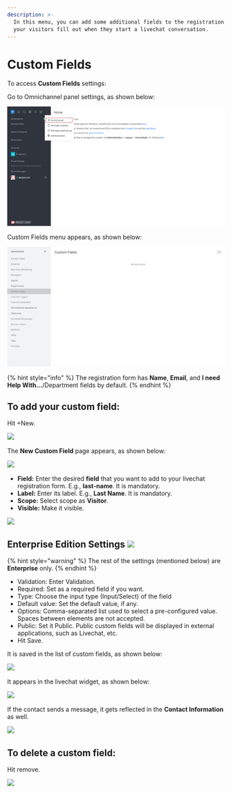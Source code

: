 ```yaml
---
description: >-
  In this menu, you can add some additional fields to the registration form that
  your visitors fill out when they start a livechat conversation.
---
```


# Custom Fields

To access **Custom Fields** settings:

Go to Omnichannel panel settings, as shown below:

![](<../../.gitbook/assets/0 (8) (5) (5) (5) (5) (5) (4) (4) (1) (4).png>)

Custom Fields menu appears, as shown below:

![](<../../.gitbook/assets/1 (7).png>)

{% hint style="info" %}
The registration form has **Name**, **Email**, and **I need Help With…**/Department fields by default.
{% endhint %}

## To add your custom field:

Hit +New.

![](../../.gitbook/assets/2022-01-23\_18-36-40.png)

The **New Custom Field** page appears, as shown below:

![](<../../.gitbook/assets/2022-01-23\_18-47-17 (1).png>)

* **Field:** Enter the desired **field** that you want to add to your livechat registration form. E.g., **last-name**. It is mandatory.
* **Label:** Enter its label. E.g., **Last Name**. It is mandatory.
* **Scope:** Select scope as **Visitor**.
* **Visible:** Make it visible.

![](../../.gitbook/assets/2022-01-23\_18-44-32.png)

## Enterprise Edition Settings ![](../../.gitbook/assets/2022-01-23\_20-47-25.png)

{% hint style="warning" %}
The rest of the settings (mentioned below) are **Enterprise** only.
{% endhint %}

* Validation: Enter Validation.
* Required: Set as a required field if you want.
* Type: Choose the input type (Input/Select) of the field
* Default value: Set the default value, if any.
* Options: Comma-separated list used to select a pre-configured value. Spaces between elements are not accepted.
* Public: Set it Public. Public custom fields will be displayed in external applications, such as Livechat, etc.
* Hit Save.

It is saved in the list of custom fields, as shown below:

![](<../../.gitbook/assets/2022-01-23\_21-00-43 (1).png>)

It appears in the livechat widget, as shown below:

![](<../../.gitbook/assets/2022-01-23\_21-10-25 (3).png>)

If the contact sends a message, it gets reflected in the **Contact Information** as well.

![](../../.gitbook/assets/2022-01-23\_21-13-12.png)

## To delete a custom field:

Hit remove.

![](<../../.gitbook/assets/2022-01-23\_21-00-43 (2).png>)
